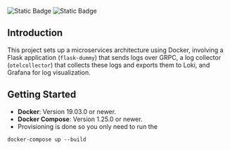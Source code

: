 ![Static Badge](https://img.shields.io/badge/Docker-2CA5E0?style=for-the-badge&logo=docker&logoColor=white)
![Static Badge](https://img.shields.io/badge/fastapi-109989?style=for-the-badge&logo=FASTAPI&logoColor=white)

## Introduction

This project sets up a microservices architecture using Docker, involving a Flask application (`flask-dummy`) that sends logs over GRPC, a log collector (`otelcollector`) that collects these logs and exports them to Loki, and Grafana for log visualization.

## Getting Started

- **Docker**: Version 19.03.0 or newer.
- **Docker Compose**: Version 1.25.0 or newer.
- Provisioning is done so you only need to run the

```
docker-compose up --build
```
